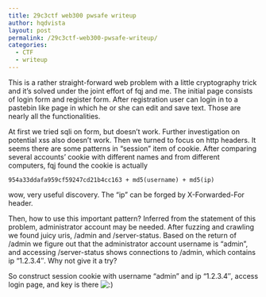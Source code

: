 ```yaml
---
title: 29c3ctf web300 pwsafe writeup
author: hqdvista
layout: post
permalink: /29c3ctf-web300-pwsafe-writeup/
categories:
  - CTF
  - writeup
---
```

This is a rather straight-forward web problem with a little cryptography trick and it&#8217;s solved under the joint effort of fqj and me. The initial page consists of login form and register form. After registration user can login in to a pastebin like page in which he or she can edit and save text. Those are nearly all the functionalities.

At first we tried sqli on form, but doesn&#8217;t work. Further investigation on potential xss also doesn&#8217;t work. Then we turned to focus on http headers. It seems there are some patterns in &#8220;session&#8221; item of cookie. After comparing several accounts&#8217; cookie with different names and from different computers, fqj found the cookie is actually

    954a33ddafa959cf59247cd21b4cc163 + md5(username) + md5(ip)
    

wow, very useful discovery. The &#8220;ip&#8221; can be forged by X-Forwarded-For header.

Then, how to use this important pattern? Inferred from the statement of this problem, administrator account may be needed. After fuzzing and crawling we found juicy uris, /admin and /server-status. Based on the return of /admin we figure out that the administrator account username is &#8220;admin&#8221;, and accessing /server-status shows connections to /admin, which contains ip &#8220;1.2.3.4&#8243;. Why not give it a try?

So construct session cookie with username &#8220;admin&#8221; and ip &#8220;1.2.3.4&#8243;, access login page, and key is there <img src='http://www.blue-lotus.net/wp-includes/images/smilies/icon_smile.gif' alt=':)' class='wp-smiley' />